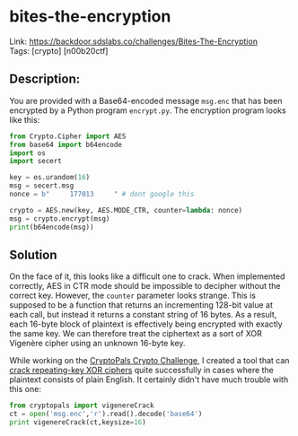 bites-the-encryption
====================

Link: https://backdoor.sdslabs.co/challenges/Bites-The-Encryption \
Tags: [crypto] [n00b20ctf]

Description:
------------

You are provided with a Base64-encoded message `msg.enc` that has been encrypted by a Python program `encrypt.py`. The encryption program looks like this:

```python
from Crypto.Cipher import AES
from base64 import b64encode
import os
import secert

key = os.urandom(16)
msg = secert.msg
nonce = b"     177013     " # dont google this

crypto = AES.new(key, AES.MODE_CTR, counter=lambda: nonce)
msg = crypto.encrypt(msg)
print(b64encode(msg))
```

Solution
--------

On the face of it, this looks like a difficult one to crack. When implemented correctly, AES in CTR mode should be impossible to decipher without the correct key. However, the `counter` parameter looks strange. This is supposed to be a function that returns an incrementing 128-bit value at each call, but instead it returns a constant string of 16 bytes. As a result, each 16-byte block of plaintext is effectively being encrypted with exactly the same key. We can therefore treat the ciphertext as a sort of XOR Vigenère cipher using an unknown 16-byte key.

While working on the [CryptoPals Crypto Challenge](https://cryptopals.com/), I created a tool that can [crack repeating-key XOR ciphers](../_lib/cryptopals.py) quite successfully in cases where the plaintext consists of plain English. It certainly didn't have much trouble with this one:

```python
from cryptopals import vigenereCrack
ct = open('msg.enc','r').read().decode('base64')
print vigenereCrack(ct,keysize=16)
```
